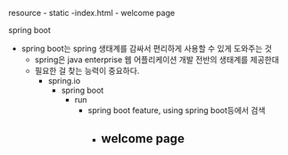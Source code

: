 resource
    - static
        -index.html
            - welcome page

spring boot
- spring boot는 spring 생태계를 감싸서 편리하게 사용할 수 있게 도와주는 것
  - spring은 java enterprise 웹 어플리케이션 개발 전반의 생태계를 제공한대
  - 필요한 걸 찾는 능력이 중요하다.
    - spring.io
      - spring boot
        - run
          - spring boot feature, using spring boot등에서 검색
            - welcome page
              - 
          